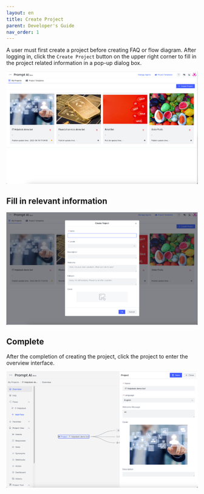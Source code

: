```yaml
---
layout: en
title: Create Project
parent: Developer's Guide
nav_order: 1
---
```

A user must first create a project before creating FAQ or flow diagram. After logging in, click the `Create Project` button on the upper right corner to fill in the project related information in a pop-up dialog box.

![project-create](/assets/images/tutorial/project/p-create.png)

## Fill in relevant information
![project-create-detail](/assets/images/tutorial/project/p-create-detail.png)


## Complete
After the completion of creating the project, click the project to enter the overview interface.

![project-main-view](/assets/images/tutorial/project/p-main-view.png)
